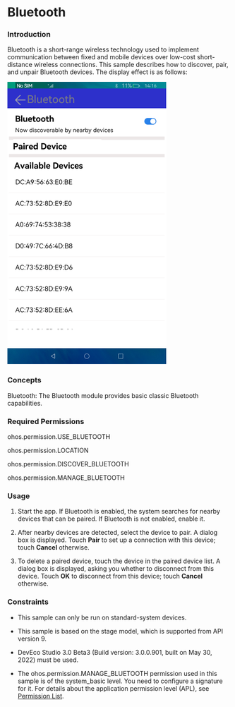 # Bluetooth

### Introduction

Bluetooth is a short-range wireless technology used to implement communication between fixed and mobile devices over low-cost short-distance wireless connections. This sample describes how to discover, pair, and unpair Bluetooth devices. The display effect is as follows:

![](screenshots/devices/list_en.png)

### Concepts

Bluetooth: The Bluetooth module provides basic classic Bluetooth capabilities.

### Required Permissions

ohos.permission.USE_BLUETOOTH

ohos.permission.LOCATION

ohos.permission.DISCOVER_BLUETOOTH

ohos.permission.MANAGE_BLUETOOTH

### Usage

1. Start the app. If Bluetooth is enabled, the system searches for nearby devices that can be paired. If Bluetooth is not enabled, enable it.

2. After nearby devices are detected, select the device to pair. A dialog box is displayed. Touch **Pair** to set up a connection with this device; touch **Cancel** otherwise.

3. To delete a paired device, touch the device in the paired device list. A dialog box is displayed, asking you whether to disconnect from this device. Touch **OK** to disconnect from this device; touch **Cancel** otherwise.

### Constraints

- This sample can only be run on standard-system devices.

- This sample is based on the stage model, which is supported from API version 9.

- DevEco Studio 3.0 Beta3 (Build version: 3.0.0.901, built on May 30, 2022) must be used.

- The ohos.permission.MANAGE_BLUETOOTH permission used in this sample is of the system_basic level. You need to configure a signature for it. For details about the application permission level (APL), see [Permission List](https://gitee.com/openharmony/docs/blob/master/en/application-dev/security/permission-list.md).